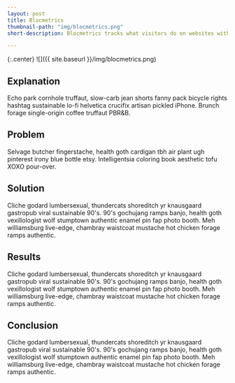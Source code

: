 ```yaml
---
layout: post
title: Blocmetrics
thumbnail-path: "img/blocmetrics.png"
short-description: Blocmetrics tracks what visitors do on websites with a Blocmetrics snippet installed.

---
```


{:.center}
![]({{ site.baseurl }}/img/blocmetrics.png)

## Explanation

Echo park cornhole truffaut, slow-carb jean shorts fanny pack bicycle rights hashtag sustainable lo-fi helvetica crucifix artisan pickled iPhone. Brunch forage single-origin coffee truffaut PBR&B.

## Problem

Selvage butcher fingerstache, health goth cardigan tbh air plant ugh pinterest irony blue bottle etsy. Intelligentsia coloring book aesthetic tofu XOXO pour-over.

## Solution

Cliche godard lumbersexual, thundercats shoreditch yr knausgaard gastropub viral sustainable 90's. 90's gochujang ramps banjo, health goth vexillologist wolf stumptown authentic enamel pin fap photo booth. Meh williamsburg live-edge, chambray waistcoat mustache hot chicken forage ramps authentic.

## Results

Cliche godard lumbersexual, thundercats shoreditch yr knausgaard gastropub viral sustainable 90's. 90's gochujang ramps banjo, health goth vexillologist wolf stumptown authentic enamel pin fap photo booth. Meh williamsburg live-edge, chambray waistcoat mustache hot chicken forage ramps authentic.

## Conclusion

Cliche godard lumbersexual, thundercats shoreditch yr knausgaard gastropub viral sustainable 90's. 90's gochujang ramps banjo, health goth vexillologist wolf stumptown authentic enamel pin fap photo booth. Meh williamsburg live-edge, chambray waistcoat mustache hot chicken forage ramps authentic.
